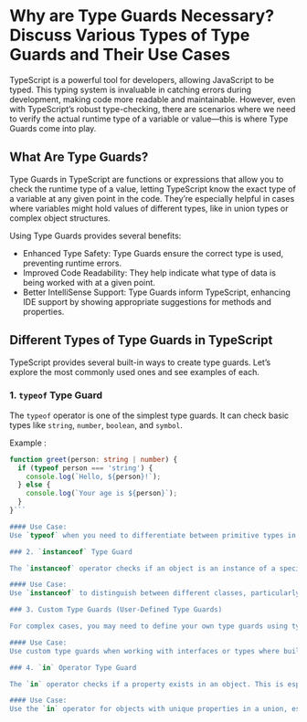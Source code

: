 # Why are Type Guards Necessary? Discuss Various Types of Type Guards and Their Use Cases

TypeScript is a powerful tool for developers, allowing JavaScript to be typed. This typing system is invaluable in catching errors during development, making code more readable and maintainable. However, even with TypeScript’s robust type-checking, there are scenarios where we need to verify the actual runtime type of a variable or value—this is where Type Guards come into play.

## What Are Type Guards?

Type Guards in TypeScript are functions or expressions that allow you to check the runtime type of a value, letting TypeScript know the exact type of a variable at any given point in the code. They’re especially helpful in cases where variables might hold values of different types, like in union types or complex object structures.

Using Type Guards provides several benefits:

- Enhanced Type Safety: Type Guards ensure the correct type is used, preventing runtime errors.
- Improved Code Readability: They help indicate what type of data is being worked with at a given point.
- Better IntelliSense Support: Type Guards inform TypeScript, enhancing IDE support by showing appropriate suggestions for methods and properties.

## Different Types of Type Guards in TypeScript

TypeScript provides several built-in ways to create type guards. Let’s explore the most commonly used ones and see examples of each.

### 1. `typeof` Type Guard

The `typeof` operator is one of the simplest type guards. It can check basic types like `string`, `number`, `boolean`, and `symbol`.

Example :
```typescript
function greet(person: string | number) {
  if (typeof person === 'string') {
    console.log(`Hello, ${person}!`);
  } else {
    console.log(`Your age is ${person}`);
  }
}```

#### Use Case:
Use `typeof` when you need to differentiate between primitive types in a union type.

### 2. `instanceof` Type Guard

The `instanceof` operator checks if an object is an instance of a specific class. This is useful for distinguishing between instances of different classes in object-oriented programming.

#### Use Case:
Use `instanceof` to distinguish between different classes, particularly when working with complex object-oriented structures.

### 3. Custom Type Guards (User-Defined Type Guards)

For complex cases, you may need to define your own type guards using type predicates. This is done by creating a function that returns a boolean value and uses the `is` keyword to specify the type condition.

#### Use Case:
Use custom type guards when working with interfaces or types where built-in type guards are insufficient.

### 4. `in` Operator Type Guard

The `in` operator checks if a property exists in an object. This is especially helpful for differentiating between objects that have unique properties.

#### Use Case:
Use the `in` operator for objects with unique properties in a union, especially when working with simpler, property-based checks.


